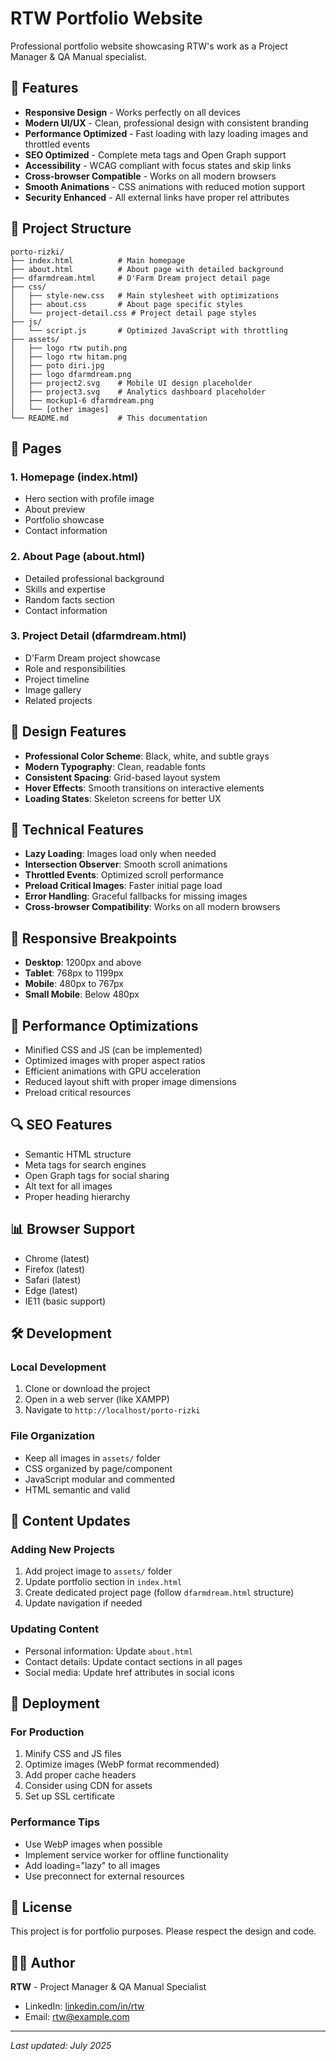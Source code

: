 # RTW Portfolio Website

Professional portfolio website showcasing RTW's work as a Project Manager & QA Manual specialist.

## 🌟 Features

- **Responsive Design** - Works perfectly on all devices
- **Modern UI/UX** - Clean, professional design with consistent branding
- **Performance Optimized** - Fast loading with lazy loading images and throttled events
- **SEO Optimized** - Complete meta tags and Open Graph support
- **Accessibility** - WCAG compliant with focus states and skip links
- **Cross-browser Compatible** - Works on all modern browsers
- **Smooth Animations** - CSS animations with reduced motion support
- **Security Enhanced** - All external links have proper rel attributes

## 📁 Project Structure

```
porto-rizki/
├── index.html          # Main homepage
├── about.html          # About page with detailed background
├── dfarmdream.html     # D'Farm Dream project detail page
├── css/
│   ├── style-new.css   # Main stylesheet with optimizations
│   ├── about.css       # About page specific styles
│   └── project-detail.css # Project detail page styles
├── js/
│   └── script.js       # Optimized JavaScript with throttling
├── assets/
│   ├── logo rtw putih.png
│   ├── logo rtw hitam.png
│   ├── poto diri.jpg
│   ├── logo dfarmdream.png
│   ├── project2.svg    # Mobile UI design placeholder
│   ├── project3.svg    # Analytics dashboard placeholder
│   ├── mockup1-6 dfarmdream.png
│   └── [other images]
└── README.md           # This documentation
```

## 🚀 Pages

### 1. Homepage (index.html)
- Hero section with profile image
- About preview
- Portfolio showcase
- Contact information

### 2. About Page (about.html)
- Detailed professional background
- Skills and expertise
- Random facts section
- Contact information

### 3. Project Detail (dfarmdream.html)
- D'Farm Dream project showcase
- Role and responsibilities
- Project timeline
- Image gallery
- Related projects

## 🎨 Design Features

- **Professional Color Scheme**: Black, white, and subtle grays
- **Modern Typography**: Clean, readable fonts
- **Consistent Spacing**: Grid-based layout system
- **Hover Effects**: Smooth transitions on interactive elements
- **Loading States**: Skeleton screens for better UX

## 🔧 Technical Features

- **Lazy Loading**: Images load only when needed
- **Intersection Observer**: Smooth scroll animations
- **Throttled Events**: Optimized scroll performance
- **Preload Critical Images**: Faster initial page load
- **Error Handling**: Graceful fallbacks for missing images
- **Cross-browser Compatibility**: Works on all modern browsers

## 📱 Responsive Breakpoints

- **Desktop**: 1200px and above
- **Tablet**: 768px to 1199px
- **Mobile**: 480px to 767px
- **Small Mobile**: Below 480px

## 🎯 Performance Optimizations

- Minified CSS and JS (can be implemented)
- Optimized images with proper aspect ratios
- Efficient animations with GPU acceleration
- Reduced layout shift with proper image dimensions
- Preload critical resources

## 🔍 SEO Features

- Semantic HTML structure
- Meta tags for search engines
- Open Graph tags for social sharing
- Alt text for all images
- Proper heading hierarchy

## 📊 Browser Support

- Chrome (latest)
- Firefox (latest)
- Safari (latest)
- Edge (latest)
- IE11 (basic support)

## 🛠️ Development

### Local Development
1. Clone or download the project
2. Open in a web server (like XAMPP)
3. Navigate to `http://localhost/porto-rizki`

### File Organization
- Keep all images in `assets/` folder
- CSS organized by page/component
- JavaScript modular and commented
- HTML semantic and valid

## 📝 Content Updates

### Adding New Projects
1. Add project image to `assets/` folder
2. Update portfolio section in `index.html`
3. Create dedicated project page (follow `dfarmdream.html` structure)
4. Update navigation if needed

### Updating Content
- Personal information: Update `about.html`
- Contact details: Update contact sections in all pages
- Social media: Update href attributes in social icons

## 🎉 Deployment

### For Production
1. Minify CSS and JS files
2. Optimize images (WebP format recommended)
3. Add proper cache headers
4. Consider using CDN for assets
5. Set up SSL certificate

### Performance Tips
- Use WebP images when possible
- Implement service worker for offline functionality
- Add loading="lazy" to all images
- Use preconnect for external resources

## 📄 License

This project is for portfolio purposes. Please respect the design and code.

## 👨‍💻 Author

**RTW** - Project Manager & QA Manual Specialist
- LinkedIn: [linkedin.com/in/rtw](https://linkedin.com/in/rtw)
- Email: rtw@example.com

---

*Last updated: July 2025*
